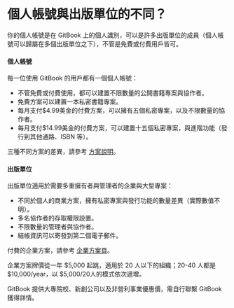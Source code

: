 # 個人帳號與出版單位的不同？

你的個人帳號是在 GitBook 上的個人識別，可以是許多出版單位的成員（個人帳號可以歸屬在多個出版單位之下），不管是免費或付費用戶皆可。

#### 個人帳號

每一位使用 GitBook 的用戶都有一個個人帳號：

* 不管免費或付費使用，都可以建置不限數量的公開書籍專案與協作者。
* 免費方案可以建置一本私密書籍專案。
* 每月支付$4.99美金的付費方案，可以擁有五個私密專案，以及不限數量的協作者。
* 每月支付$14.99美金的付費方案，可以建置十五個私密專案，與進階功能（發行到其他通路、ISBN 等）。

三種不同方案的差異，請參考 [方案說明](https://www.gitbook.com/pricing)。

#### 出版單位

出版單位適用於需要多重擁有者與管理者的企業與大型專案：

* 不同於個人的商業方案，擁有私密專案與發行功能的數量差異（實際數值不明）。
* 多名協作者的存取權限設置。
* 不限數量的管理者與協作者。
* 結帳資訊可以寄發到第二個電子郵件。

付費的企業方案，請參考 [企業方案頁](https://www.gitbook.com/enterprise)。

企業方案牌價從一年 $5,000 起跳，適用於 20 人以下的組織；20-40 人都是 $10,000/year，以 $5,000/20人的模式依次遞增。

GitBook 提供大專院校、新創公司以及非營利事業優惠價，需自行聯繫 GitBook 獲得詳情。
